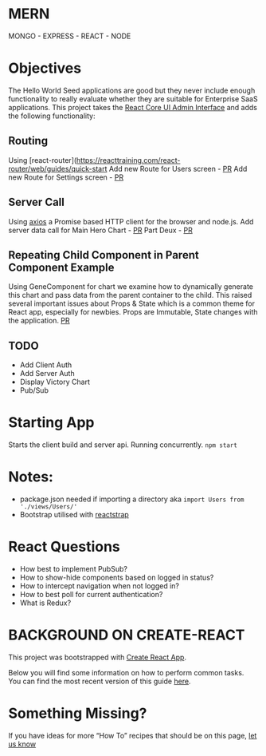 # MERN
MONGO - EXPRESS - REACT - NODE

# Objectives
The Hello World Seed applications are good but they never include enough functionality to really evaluate whether they 
are suitable for Enterprise SaaS applications.  This project takes the [React Core UI Admin Interface](https://github.com/mrholek/CoreUI-Free-Bootstrap-Admin-Template/tree/master/React_Full_Project)
and adds the following functionality:

## Routing
Using [react-router](https://reacttraining.com/react-router/web/guides/quick-start
Add new Route for Users screen - [PR](https://github.com/thinkjones/mern/commit/e7da6eb5af7f89f4f324ca49fe36febd25d567a3)
Add new Route for Settings screen - [PR](https://github.com/thinkjones/mern/commit/968333edd2d4f7a72e716b52f20569a46fefc6bf)

## Server Call
Using [axios](https://github.com/mzabriskie/axios) a Promise based HTTP client for the browser and node.js.
Add server data call for Main Hero Chart - [PR](https://github.com/thinkjones/mern/commit/85f2d65b0fbe7c507fe245849dff1a6fe486e42b)
Part Deux - [PR](https://github.com/thinkjones/mern/commit/aaa98e595c9645cdbf3d323a523cd12ad270bcc0)

## Repeating Child Component in Parent Component Example
Using GeneComponent for chart we examine how to dynamically generate this chart and pass data from the parent container
to the child.  This raised several important issues about Props & State which is a common theme for React app, especially
for newbies.  Props are Immutable, State changes with the application. [PR](https://github.com/thinkjones/mern/commit/457c95aea260988b2edcae22d65888c059a30fa5)

## TODO
* Add Client Auth
* Add Server Auth
* Display Victory Chart
* Pub/Sub

# Starting App
Starts the client build and server api.  Running concurrently.
`npm start` 

# Notes:
* package.json needed if importing a directory aka `import Users from './views/Users/'`
* Bootstrap utilised with [reactstrap](https://reactstrap.github.io/)

# React Questions
* How best to implement PubSub?
* How to show-hide components based on logged in status?
* How to intercept navigation when not logged in?
* How to best poll for current authentication?
* What is Redux?

# BACKGROUND ON CREATE-REACT
This project was bootstrapped with [Create React App](https://github.com/facebookincubator/create-react-app).

Below you will find some information on how to perform common tasks.<br>
You can find the most recent version of this guide [here](https://github.com/facebookincubator/create-react-app/blob/master/packages/react-scripts/template/README.md).

# Something Missing?
If you have ideas for more “How To” recipes that should be on this page, [let us know](https://github.com/thinkjones/mern/issues)
